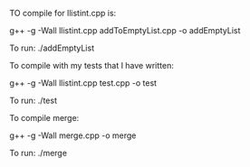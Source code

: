 TO compile for llistint.cpp is:

g++ -g -Wall llistint.cpp addToEmptyList.cpp -o addEmptyList

To run: ./addEmptyList

To compile with my tests that I have written:

g++ -g -Wall llistint.cpp test.cpp -o test

To run: ./test

To compile merge:

g++ -g -Wall merge.cpp -o merge

To run: ./merge

